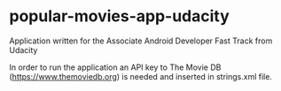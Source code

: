 # popular-movies-app-udacity
Application written for the Associate Android Developer Fast Track from Udacity

In order to run the application an API key to The Movie DB (https://www.themoviedb.org) is needed and inserted in strings.xml file.
